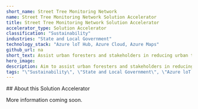 ```yaml
---
short_name: Street Tree Monitoring Network
name: Street Tree Monitoring Network Solution Accelerator
title: Street Tree Monitoring Network Solution Accelerator
accelerator_type: Solution Accelerator
classification: "Sustainability"
industries: "State and Local Government"
technology_stack: "Azure loT Hub, Azure Cloud, Azure Maps"
github_url: na
short_text: Assist urban foresters and stakeholders in reducing urban tree mortality.
hero_image: 
description: Aim to assist urban foresters and stakeholders in reducing urban tree mortality with prototype software that would link a network of soil moisture sensors and provide detailed information to improve urban forestry outcomes. Scientific literature, as well as certified arborists and departmental executives at the City of San Jose' were consulted and helped inform design.
tags: "\"Sustainability\", \"State and Local Government\", \"Azure loT Hub\", \"Azure Cloud\", \"Azure Maps\", \"Solution Accelerator\""
---
```

​​## About this Solution Accelerator

More information coming soon.